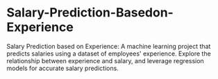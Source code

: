 # Salary-Prediction-Basedon-Experience
Salary Prediction based on Experience: A machine learning project that predicts salaries using a dataset of employees' experience. Explore the relationship between experience and salary, and leverage regression models for accurate salary predictions.
